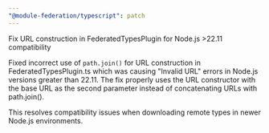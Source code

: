 ```yaml
---
"@module-federation/typescript": patch
---
```


Fix URL construction in FederatedTypesPlugin for Node.js >22.11 compatibility

Fixed incorrect use of `path.join()` for URL construction in FederatedTypesPlugin.ts which was causing "Invalid URL" errors in Node.js versions greater than 22.11. The fix properly uses the URL constructor with the base URL as the second parameter instead of concatenating URLs with path.join().

This resolves compatibility issues when downloading remote types in newer Node.js environments.